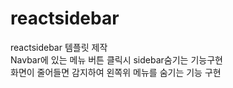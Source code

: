 # reactsidebar
reactsidebar 템플릿 제작<br/>
Navbar에 있는 메뉴 버튼 클릭시 sidebar숨기는 기능구현<br/>
화면이 줄어들면 감지하여 왼쪽위 메뉴를 숨기는 기능 구현<br/>
